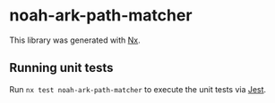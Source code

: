 # noah-ark-path-matcher

This library was generated with [Nx](https://nx.dev).

## Running unit tests

Run `nx test noah-ark-path-matcher` to execute the unit tests via [Jest](https://jestjs.io).
